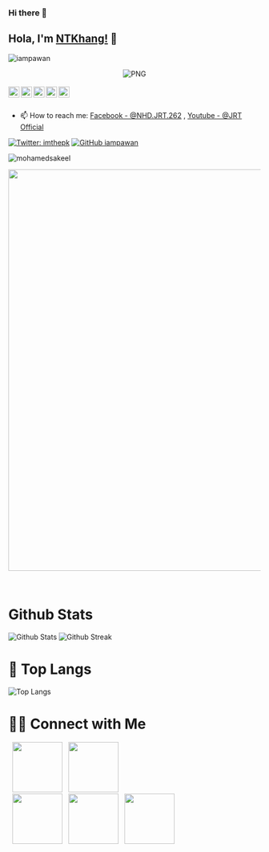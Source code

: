 ### Hi there 👋

## Hola, I'm [NTKhang!](https://www.facebook.com/ntkhang03) 👋

<p align="left"> <img src="https://komarev.com/ghpvc/?username=ntkhang03&label=Views&color=blue&style=plastic" alt="iampawan" /> </p>
<p align="center">
    <img align="center" alt="PNG" src="https://user-images.githubusercontent.com/88273015/133915703-61533620-a9b9-48ea-b6cd-d42d1e6e7e76.gif" />
</br>
</br>
<a href="https://twitter.com/JrtOffcial">
  <img align="left" alt="Pawan's Twitter" width="22px" src="https://cdn.jsdelivr.net/npm/simple-icons@v3/icons/twitter.svg"/>
</a>
<a href="https://github.com/J-JRt">
  <img align="left" alt="Pawan's Github" width="22px" src="https://cdn.jsdelivr.net/npm/simple-icons@v3/icons/github.svg" />
</a>
<a href="https://instagram.com/hd.jrt.">
  <img align="left" alt="Pawan's Instagram" width="22px" src="https://cdn.jsdelivr.net/npm/simple-icons@v3/icons/instagram.svg" />
</a>
<a href="https://www.facebook.com/NHD.JRT.262">
  <img align="left" alt="Pawan's Facebook" width="22px" src="https://cdn.jsdelivr.net/npm/simple-icons@v3/icons/facebook.svg" />
</a>
<a href="https://www.youtube.com/channel/UCNK_WugSVHOSAIPKr2epEOQ">
  <img align="left" alt="Pawan's Youtube" width="22px" src="https://cdn.jsdelivr.net/npm/simple-icons@v3/icons/youtube.svg" />
</a>

<br/>
<br/>

- 📫 How to reach me: [Facebook - @NHD.JRT.262](https://www.facebook.com/NHD.JRT.262) , [Youtube - @JRT Official](https://www.youtube.com/channel/UCNK_WugSVHOSAIPKr2epEOQ)

[![Twitter: imthepk](https://img.shields.io/twitter/follow/JrtOffcial?style=social)](https://twitter.com/JrtOffcial)
[![GitHub iampawan](https://img.shields.io/github/followers/J-JRT?label=follow&style=social)](https://github.com/J-JRT)

<p align="left"> <img src="https://komarev.com/ghpvc/?username=mohamedsakeel&label=Profile%20views&color=0e75b6&style=flat" alt="mohamedsakeel" /> </p>
<img width=800 src="https://github-profile-trophy.vercel.app/?username=J-JRT&column=8&theme=gruvbox&no-frame=true"/></a> 
</p>
<br>

# Github Stats

<img src="https://github-readme-stats.vercel.app/api?username=J-JRT&include_all_commits=true&count_private=true&show_icons=true&custom_title=J-JRT&line_height=20&title_color=7A7ADB&icon_color=2234AE&text_color=D3D3D3&bg_color=0,000000,130F40" alt = "Github Stats" >
<img src="http://github-readme-streak-stats.herokuapp.com/?user=J-JRT&theme=neon-palenight" alt = "Github Streak" >

# 📖 Top Langs

![Top Langs](https://github-readme-stats.vercel.app/api/top-langs/?username=J-JRT&text_color=daf7dc&bg_color=151515)
# 🤝🏻 Connect with Me
<p align="center">
  
&nbsp; <a href="https://www.instagram.com/hd.jrt.2k3" target="_blank" rel="noopener noreferrer"><img src="https://img.icons8.com/plasticine/100/000000/instagram-new.png" width="100" /></a> 
&nbsp; <a href="https://www.tiktok.com/@hd.jrt03?" target="_blank" rel="noopener noreferrer"><img src="https://img.icons8.com/color/search" width="100" /></a>    
&nbsp; <a href="https://github.com/J-JRT" target="_blank" rel="noopener noreferrer"><img src="https://img.icons8.com/plasticine/100/000000/github.png" width="100" /></a>
&nbsp; <a href="https://www.facebook.com/NHD.JRT.262" target="_blank" rel="noopener noreferrer"><img src="https://img.icons8.com/plasticine/100/000000/facebook.png"  width="100" /></a>
&nbsp; <a href="mailto:lehonguyen2k3@gmail.com" target="_blank" rel="noopener noreferrer"><img src="https://img.icons8.com/plasticine/100/000000/gmail.png"  width="100" /></a>
</p>
